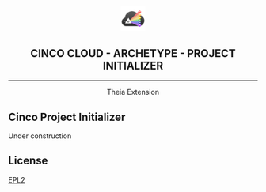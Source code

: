 <div align='center'>

<br />

<img src="../../../docs/vuepress/src/.vuepress/public/assets/cinco_cloud_logo.png" width="10%" alt="Cinco Cloud Logo" />

<h2>CINCO CLOUD - ARCHETYPE - PROJECT INITIALIZER</h2>

<hr />

Theia Extension

</div>

## Cinco Project Initializer

Under construction

## License

[EPL2](https://www.eclipse.org/legal/epl-2.0/)